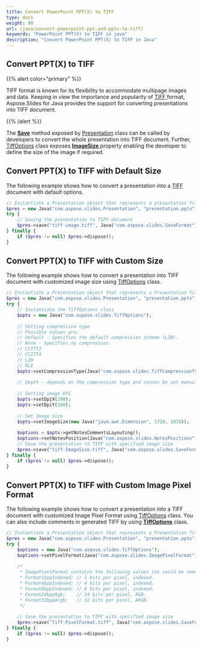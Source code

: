 ```yaml
---
title: Convert PowerPoint PPT(X) to TIFF
type: docs
weight: 90
url: /java/convert-powerpoint-ppt-and-pptx-to-tiff/
keywords: "PowerPoint PPT(X) to TIFF in java"
description: "Convert PowerPoint PPT(X) to TIFF in Java"
---
```


## **Convert PPT(X) to TIFF**
{{% alert color="primary" %}} 

TIFF format is known for its flexibility to accommodate multipage images and data. Keeping in view the importance and popularity of [TIFF ](https://wiki.fileformat.com/image/tiff/)format, Aspose.Slides for Java provides the support for converting presentations into TIFF document.

{{% /alert %}} 

The [**Save**](https://apireference.aspose.com/slides/java/com.aspose.slides/Presentation#save-java.lang.String-int-com.aspose.slides.ISaveOptions-) method exposed by [Presentation](https://apireference.aspose.com/java/slides/com.aspose.slides/presentation) class can be called by developers to convert the whole presentation into TIFF document. Further, [TiffOptions](https://apireference.aspose.com/java/slides/com.aspose.slides/tiffoptions) class exposes [**ImageSize** ](https://apireference.aspose.com/java/slides/com.aspose.slides/TiffOptions#setImageSize-Dimension-)property enabling the developer to define the size of the image if required.

## **Convert PPT(X) to TIFF with Default Size**
The following example shows how to convert a presentation into a [TIFF](https://wiki.fileformat.com/image/tiff/) document with default options.

```php
// Instantiate a Presentation object that represents a presentation file
$pres = new Java("com.aspose.slides.Presentation", "presentation.pptx");
try {
    // Saving the presentation to TIFF document
    $pres->save("tiff-image.tiff", Java("com.aspose.slides.SaveFormat")->Tiff);
} finally {
    if ($pres != null) $pres->dispose();
}
```

## **Convert PPT(X) to TIFF with Custom Size**
The following example shows how to convert a presentation into TIFF document with customized image size using [TiffOptions](https://apireference.aspose.com/java/slides/com.aspose.slides/TiffOptions) class.

```php
// Instantiate a Presentation object that represents a Presentation file
$pres = new Java("com.aspose.slides.Presentation", "presentation.pptx");
try {
    // Instantiate the TiffOptions class
    $opts = new Java("com.aspose.slides.TiffOptions");
    
    // Setting compression type
    // Possible values are:
    // Default - Specifies the default compression scheme (LZW).
    // None - Specifies no compression.
    // CCITT3
    // CCITT4
    // LZW
    // RLE
    $opts->setCompressionType(Java("com.aspose.slides.TiffCompressionTypes")->Default);
    
    // Depth – depends on the compression type and cannot be set manually.
    
    // Setting image DPI
    $opts->setDpiX(200);
    $opts->setDpiY(100);
    
    // Set Image Size
    $opts->setImageSize(new Java("java.awt.Dimension", 1728, 1078));
    
    $options = $opts->getNotesCommentsLayouting();
    $options->setNotesPosition(Java("com.aspose.slides.NotesPositions")->BottomFull);
    // Save the presentation to TIFF with specified image size
    $pres->save("tiff-ImageSize.tiff", Java("com.aspose.slides.SaveFormat")->Tiff, $opts);
} finally {
    if ($pres != null) $pres->dispose();
}    
```

## **Convert PPT(X) to TIFF with Custom Image Pixel Format**
The following example shows how to convert a presentation into a TIFF document with customized Image Pixel Format using [TiffOptions](https://apireference.aspose.com/java/slides/com.aspose.slides/TiffOptions) class. You can also include comments in generated TIFF by using [**TiffOptions**](https://apireference.aspose.com/java/slides/com.aspose.slides/TiffOptions) class.

```php
// Instantiate a Presentation object that represents a Presentation file
$pres = new Java("com.aspose.slides.Presentation", "presentation.pptx");
try {
    $options = new Java("com.aspose.slides.TiffOptions");
    $options->setPixelFormat(Java("com.aspose.slides.ImagePixelFormat")->Format8bppIndexed);
    
    /*
     * ImagePixelFormat contains the following values (as could be seen from documentation):
     * Format1bppIndexed; // 1 bits per pixel, indexed.
     * Format4bppIndexed; // 4 bits per pixel, indexed.
     * Format8bppIndexed; // 8 bits per pixel, indexed.
     * Format24bppRgb;    // 24 bits per pixel, RGB.
     * Format32bppArgb;   // 32 bits per pixel, ARGB.
     */
    
    // Save the presentation to TIFF with specified image size
    $pres->save("Tiff-PixelFormat.tiff", Java("com.aspose.slides.SaveFormat")->Tiff, $options);
} finally {
    if ($pres != null) $pres->dispose();
}
```
